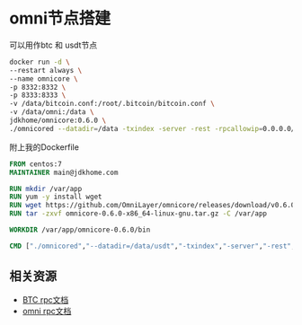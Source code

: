 # omni节点搭建 

可以用作btc 和 usdt节点

```sh
docker run -d \
--restart always \
--name omnicore \
-p 8332:8332 \
-p 8333:8333 \
-v /data/bitcoin.conf:/root/.bitcoin/bitcoin.conf \
-v /data/omni:/data \
jdkhome/omnicore:0.6.0 \
./omnicored --datadir=/data -txindex -server -rest -rpcallowip=0.0.0.0/0 -rpcbind -rpcuser=RPC用户名 -rpcpassword=RPC密码 -startclean
```

附上我的Dockerfile

```Dockerfile
FROM centos:7
MAINTAINER main@jdkhome.com

RUN mkdir /var/app
RUN yum -y install wget
RUN wget https://github.com/OmniLayer/omnicore/releases/download/v0.6.0/omnicore-0.6.0-x86_64-linux-gnu.tar.gz
RUN tar -zxvf omnicore-0.6.0-x86_64-linux-gnu.tar.gz -C /var/app

WORKDIR /var/app/omnicore-0.6.0/bin

CMD ["./omnicored","--datadir=/data/usdt","-txindex","-server","-rest","-rpcallowip=0.0.0.0/0","-startclean"]
```

## 相关资源

- [BTC rpc文档](https://bitcoincore.org/en/doc/0.18.0/rpc/blockchain/getbestblockhash/)
- [omni rpc文档](https://github.com/OmniLayer/omnicore/blob/master/src/omnicore/doc/rpc-api.md)